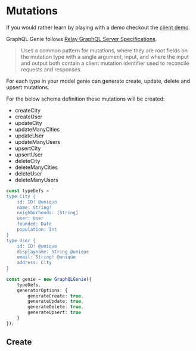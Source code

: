 # Mutations

If you would rather learn by playing with a demo checkout the [client demo](https://genie-team.github.io/graphql-genie-client/).

GraphQL Genie follows [Relay GraphQL Server Specifications](https://facebook.github.io/relay/docs/en/graphql-server-specification.html#mutations). 

> Uses a common pattern for mutations, where they are root fields on the mutation type with a single argument, input, and where the input and output both contain a client mutation identifier used to reconcile requests and responses.

For each type in your model genie can generate create, update, delete and upsert mutations.

For the below schema definition these mutations will be created:
* createCity
* createUser
* updateCity
* updateManyCities
* updateUser
* updateManyUsers
* upsertCity
* upsertUser
* deleteCity
* deleteManyCities
* deleteUser
* deleteManyUsers



```typescript 
const typeDefs = `
type City {
	id: ID! @unique
	name: String!
	neighborhoods: [String]
	user: User
	founded: Date
	population: Int
}
type User {
	id: ID! @unique
	displayname: String @unique
	email: String! @unique
	address: City
}
`
const genie = new GraphQLGenie({ 
	typeDefs, 
	generatorOptions: {
		generateCreate: true,
		generateUpdate: true,
		generateDelete: true,
		generateUpsert: true
	}
});
```

## Create
